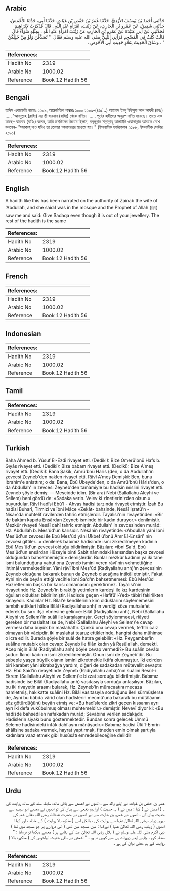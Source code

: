 ## Arabic


<div dir="rtl" lang="ar" style={{fontSize:'larger',backgroundColor:'#f8f9fa',padding:20}}>
حَدَّثَنِي أَحْمَدُ بْنُ يُوسُفَ الأَزْدِيُّ، حَدَّثَنَا عُمَرُ بْنُ حَفْصِ بْنِ غِيَاثٍ، حَدَّثَنَا أَبِي، حَدَّثَنَا الأَعْمَشُ، حَدَّثَنِي شَقِيقٌ، عَنْ عَمْرِو بْنِ الْحَارِثِ، عَنْ زَيْنَبَ، امْرَأَةِ عَبْدِ اللَّهِ ‏.‏ قَالَ فَذَكَرْتُ لإِبْرَاهِيمَ فَحَدَّثَنِي عَنْ أَبِي عَبَيْدَةَ عَنْ عَمْرِو بْنِ الْحَارِثِ عَنْ زَيْنَبَ امْرَأَةِ عَبْدِ اللَّهِ ‏.‏ بِمِثْلِهِ سَوَاءً قَالَ قَالَتْ كُنْتُ فِي الْمَسْجِدِ فَرَآنِي النَّبِيُّ صلى الله عليه وسلم فَقَالَ ‏ "‏ تَصَدَّقْنَ وَلَوْ مِنْ حُلِيِّكُنَّ ‏"‏ ‏.‏ وَسَاقَ الْحَدِيثَ بِنَحْوِ حَدِيثِ أَبِي الأَحْوَصِ ‏.‏
</div>
<div style={{backgroundColor:'#f8f9fa',padding:20, marginBottom: 10}}><table> <thead> <tr> <th>References:</th> <th></th> </tr> </thead> <tbody><tr><td>Hadith No</td><td>2319</td></tr><tr><td>Arabic No</td><td>1000.02</td></tr><tr><td>Reference</td><td>Book 12 Hadith 56</td></tr></tbody></table></div>

## Bengali


<div dir="ltr" lang="bn" style={{fontSize:'larger',backgroundColor:'#f8f9fa',padding:20}}>
হাদিস একাডেমি নাম্বারঃ ২২০৯, আন্তর্জাতিক নাম্বারঃ ১০০০ ২২০৯-(৪৬/...) আহমাদ ইবনু ইউসুফ আল আযদী (রহঃ) ..... 'আবদুল্লাহ (রাযিঃ) এর স্ত্রী যায়নাব (রাযিঃ) থেকে বর্ণিত। ..... পূর্বের হাদীসের অনুরূপ বর্ণিত হয়েছে। তাতে এও আছে– যায়নাব (রাযিঃ) বলেন, আমি মসজিদের ভিতরে ছিলাম, রসূলুল্লাহ সাল্লাল্লাহু আলাইহি ওয়াসাল্লাম আমাকে দেখে বললেন- "সদাকাহ্ দাও যদিও তা তোমার গহনাপত্রের মাধ্যমে হয়।" (ইসলামিক ফাউন্ডেশন ২১৮৮, ইসলামীক সেন্টার ২১৯০)
</div>
<div style={{backgroundColor:'#f8f9fa',padding:20, marginBottom: 10}}><table> <thead> <tr> <th>References:</th> <th></th> </tr> </thead> <tbody><tr><td>Hadith No</td><td>2319</td></tr><tr><td>Arabic No</td><td>1000.02</td></tr><tr><td>Reference</td><td>Book 12 Hadith 56</td></tr></tbody></table></div>

## English


<div dir="ltr" lang="en" style={{fontSize:'larger',backgroundColor:'#f8f9fa',padding:20}}>
A hadith like this has been narrated on the authority of Zainab the wife of 'Abdullah, and she said:I was in the mosque and the Prophet of Allah (ﷺ) saw me and said: Give Sadaqa even though it is out of your jewellery. The rest of the hadith is the same
</div>
<div style={{backgroundColor:'#f8f9fa',padding:20, marginBottom: 10}}><table> <thead> <tr> <th>References:</th> <th></th> </tr> </thead> <tbody><tr><td>Hadith No</td><td>2319</td></tr><tr><td>Arabic No</td><td>1000.02</td></tr><tr><td>Reference</td><td>Book 12 Hadith 56</td></tr></tbody></table></div>

## French


<div dir="ltr" lang="fr" style={{fontSize:'larger',backgroundColor:'#f8f9fa',padding:20}}>

</div>
<div style={{backgroundColor:'#f8f9fa',padding:20, marginBottom: 10}}><table> <thead> <tr> <th>References:</th> <th></th> </tr> </thead> <tbody><tr><td>Hadith No</td><td>2319</td></tr><tr><td>Arabic No</td><td>1000.02</td></tr><tr><td>Reference</td><td>Book 12 Hadith 56</td></tr></tbody></table></div>

## Indonesian


<div dir="ltr" lang="id" style={{fontSize:'larger',backgroundColor:'#f8f9fa',padding:20}}>

</div>
<div style={{backgroundColor:'#f8f9fa',padding:20, marginBottom: 10}}><table> <thead> <tr> <th>References:</th> <th></th> </tr> </thead> <tbody><tr><td>Hadith No</td><td>2319</td></tr><tr><td>Arabic No</td><td>1000.02</td></tr><tr><td>Reference</td><td>Book 12 Hadith 56</td></tr></tbody></table></div>

## Tamil


<div dir="ltr" lang="ta" style={{fontSize:'larger',backgroundColor:'#f8f9fa',padding:20}}>

</div>
<div style={{backgroundColor:'#f8f9fa',padding:20, marginBottom: 10}}><table> <thead> <tr> <th>References:</th> <th></th> </tr> </thead> <tbody><tr><td>Hadith No</td><td>2319</td></tr><tr><td>Arabic No</td><td>1000.02</td></tr><tr><td>Reference</td><td>Book 12 Hadith 56</td></tr></tbody></table></div>

## Turkish


<div dir="ltr" lang="tr" style={{fontSize:'larger',backgroundColor:'#f8f9fa',padding:20}}>
Baha Ahmed b. Yûsuf El-Ezdî rivayet etti. (Dediki): Bize Ömerü'bnü Hafs b. Gıyâs rivayet etti. (Dediki): Bize babam rivayet etti. (Dediki): Bize A'meş rivayet etti. (Dediki): Bana Şakik, Amrü'bnü Haris (den, o da Abdullah'ın zevcesi Zeyneb'den naklen rivayet etti. Râvî A'meş Demişki: Ben, bunu İbrahim'e anlattım; o da: Bana, Ebû Ubeyde'den, o da Amrü'bnü Hâris'den, o da Abdullah' in zevcesi Zeyneb'den tamâmiyle bu hadîsin mislini rivayet etti. Zeyneb şöyle demiş: — Mescidde idim. (Bir ara) Nebi (Sallallahu Aleyhi ve Sellem) beni gördü de: «Sadaka verin. Velev ki zînetlerinizden olsun.» buyurdular. RâvI hadîsi Ebû'l - Ahvas hadîsi tarzında rivayet etmiştir. İzah Bu hadîsi Buharî, Tirmizi ve îbni Mâce «Zekât- bahsinde, Nesâî Işratü'n - Nisa»'da muhtelif ravîlerden tahrîc etmişlerdir. Tayâlisi'nin rivayetinden: «Bir de baktım kapıda Ensârdan Zeyneb isminde bir kadın duruyor.» denilmiştir. Mezkûr rivayeti Nesâî dahî tahrîc etmiştir. Abdullah' in zevcesinden murâd: Hz. Abdullah b. Mes'ûd'un karısıdır. Nesânin rivayetinde: «Abdullah yâni İbni Mes'ûd'un zevcesi ile Ebû Mes'ûd yâni Ukbet ü'bnü Amr El-Ensârî' nin zevcesi gittiler...» denilerek babımız hadîsinde ismi zikredilmeyen kadının Ebû Mes'ûd'un zevcesi olduğu bildirilmiştir. Bâzıları: «îbni Sa'd, Ebû Mes'ûd'un ensârdan Hüzeyle binti Sabit nâmındaki karısından başka zevcesi olduğundan bahsetmemiştir.» demişlerdir. Bunlar mezkûr kadının ya iki tane ismi bulunduğuna yahut ona Zeyneb ismini veren râvî'nin vehmettiğine ihtimâl vermektedirler. Yâni râvî îbni Mes'ûd (Radiyallahu anh)'ın zevcesinin Zeyneb olduğuna bakarak bunun da Zeyneb olacağına intikâl etmiştir. Fakat Ayni'nin de beyân ettiği vecîhle İbni Sa'd'ın bahsetmemesi: Ebû Mes'ûd Hazretlerinin başka bir karısı olmamasını gerektirmez. Tayâlisi'nin rivayetinde Hz. Zeyneb'in bıraktığı yetimlerin kardeşi ile kız kardeşinin oğulları oldukları bildirilmiştir. Hadisde geçen «Hafifü'l-Yed» tâbiri fakirlikten kinayedir. Kadınlar Hz. Bilal'e kendilerinin kim olduklarını söylememesini tembih ettikleri hâlde Bilâl (Radiyallahu anh)'ın verdiği söze muhalefet ederek bu sırrı ifşa etmesine gelince: Bilâl (Radiyallahu anh), Nebi (Sallallahu Aleyhi ve Sellem)'in suâli ile karşılaşmıştır. Gerçi söylemmeesi, riâyeti gereken bir maslahat ise de, Nebi (Sallallahu Aleyhi ve Sellem)'e cevap vermesi daha büyük bir maslahattır. Çünkü ona cevap vermek, te'hîri caiz olmayan bir vâcipdir. îki maslahat tearuz ettiklerinde, hangisi daha mühimse o icra edilir. Burada şöyle bir suâl de hatıra gelebilir: «Hz. Peygamber'in suâline mutabık olan cevap: Zeyneb ile filân kadın yâ Resûlallah, demekti. Acep niçin Bilâl (Radiyallahu anh) böyle cevap vermedi?» Bu suâlin cevâbı şudur: İkinci kadının ismi zikredilmemiştir. Onun ismi de Zeyneb'dir. Bu sebeple yaşça büyük olanın ismini zikretmekle iktifa olunmuştur. İki ecirden biri karabet yâni akrabağya yardım, diğeri de sadakadan mütevellit sevaptır. Hz. Ebû Saîd'in rivayetinde Zeyneb (Radiyallahu anhâ)'nın suâlini Resûl-i Ekrem (Sallallahu Aleyhi ve Sellem)'e bizzat sorduğu bildirilmiştir. Babımız hadisinde ise Bilâl (Radiyallahu anh) vasıtasıyla sorduğu anlaşılıyor. Bâzıları, bu iki rivayetin arasını bularak, Hz. Zeyneb'in müracaatını mecaza hamletmiş, hakikatte suâlini Hz. Bilâl vasıtasıyla sorduğunu ileri sürmüşlerse de, Aynî bu bâbda vârid olan hadîslerin mecmû'una bakarak bu mütâlâanın söz götürdüğünü beyân etmiş ve: «Bu hadîslerde zikri geçen kıssanın ayrı ayrı iki defa vukûbulmuş olması muhtemeldir.» demiştir. Nevevî diyor ki: «Bu hadîsde bahsedilen nafakadan murâd; Sevabına verilen sadakadır. Hadislerin siyakı bunu göstermektedir. Bundan sonra gelecek Ümmü Seleme hadîsindeki infâk dahî aynı mânâyadır.» Babımız hadîsi Ülü'l-Emrin ahâlîsine sadaka vermek, hayrat yaptırmak, fitneden emin olmak şartıyla kadınlara vaaz etmek gibi husûsâtı emredebileceğine delildir
</div>
<div style={{backgroundColor:'#f8f9fa',padding:20, marginBottom: 10}}><table> <thead> <tr> <th>References:</th> <th></th> </tr> </thead> <tbody><tr><td>Hadith No</td><td>2319</td></tr><tr><td>Arabic No</td><td>1000.02</td></tr><tr><td>Reference</td><td>Book 12 Hadith 56</td></tr></tbody></table></div>

## Urdu


<div dir="rtl" lang="ur" style={{fontSize:'larger',backgroundColor:'#f8f9fa',padding:20}}>
عمر بن حفص بن غیاث نے اپنے والد سے ، انھوں نے اعمش سے باقی ماندہ سابقہ سند کے ساتھ روایت کی ۔ ( اعمش نے ) کہا : میں نے ( یہ حدیث ) ابراہیم نخعی سے بیان کی تو انھوں نے مجھے ابو عبیدہ سے حدیث بیان کی ، انھوں نے عمرو بن حارث سے اور انھوں نے حضرت عبداللہ رضی اللہ تعالیٰ عنہ کی بیوی زینب رضی اللہ تعالیٰ عنہا سے روایت کی ، بالکل اسی ( مذکوہ بالا روایت ) کے مانند ، اور کہا : انھوں ( زینب رضی اللہ تعالیٰ عنہا ) نےکہا : میں مسجد میں تھی ( اس دروازے پر جو مسجد میں تھا ) نبی اکرم صلی اللہ علیہ وسلم نے ( بلال رضی اللہ تعالیٰ عنہ کے بتانے پر ) مجھے دیکھا تو فرمایا : " صدقہ کرو ، چاہے اپنے زیورات ہی سے کیوں نہ ہو ۔ " اعمش نے باقی حدیث ابواحوص کی ( مذکورہ بالا ) روایت کے ہم معنی بیان کی ہے ۔
</div>
<div style={{backgroundColor:'#f8f9fa',padding:20, marginBottom: 10}}><table> <thead> <tr> <th>References:</th> <th></th> </tr> </thead> <tbody><tr><td>Hadith No</td><td>2319</td></tr><tr><td>Arabic No</td><td>1000.02</td></tr><tr><td>Reference</td><td>Book 12 Hadith 56</td></tr></tbody></table></div>
